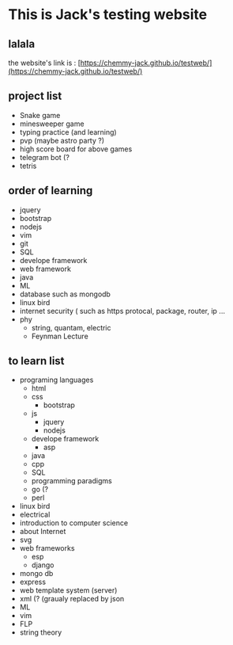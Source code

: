 # This is Jack's testing website
## lalala
the website's link is : [https://chemmy-jack.github.io/testweb/](https://chemmy-jack.github.io/testweb/)

## project list
- Snake game
- minesweeper game
- typing practice (and learning)
- pvp (maybe astro party ?)
- high score board for above games
- telegram bot (?
- tetris

## order of learning
- jquery
- bootstrap
- nodejs
- vim
- git
- SQL
- develope framework
- web framework
- java
- ML
- database such as mongodb
- linux bird
- internet security ( such as https protocal, package, router, ip ...
- phy
    - string, quantam, electric
    - Feynman Lecture

## to learn list
- programing languages
    - html
    - css
        - bootstrap
    - js
        - jquery
        - nodejs
    - develope framework
        - asp
    - java
    - cpp
    - SQL
    - programming paradigms
    - go (?
    - perl
- linux bird
- electrical
- introduction to computer science
- about Internet
- svg
- web frameworks
    - esp
    - django
- mongo db
- express
- web template system (server)
- xml (? (graualy replaced by json
- ML
- vim
- FLP
- string theory

